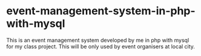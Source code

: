 # event-management-system-in-php-with-mysql
This is an event management system developed by me in php with mysql for my class project.
This will be only used by event organisers at local city.
